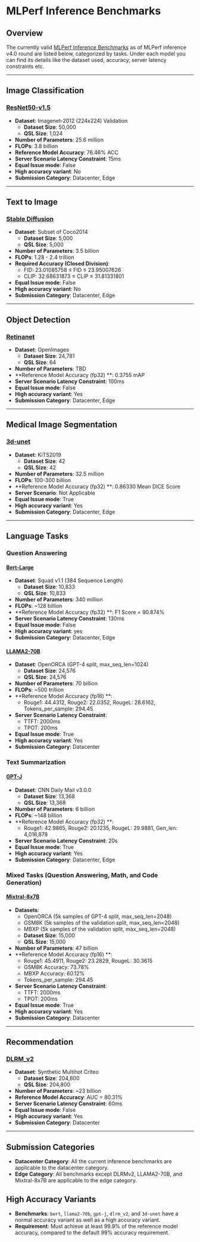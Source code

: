 # MLPerf Inference Benchmarks

## Overview
The currently valid [MLPerf Inference Benchmarks](index_gh.md) as of MLPerf inference v4.0 round are listed below, categorized by tasks. Under each model you can find its details like the dataset used, accuracy, server latency constraints etc.

---

## Image Classification
### [ResNet50-v1.5](benchmarks/image_classification/resnet50.md)
- **Dataset**: Imagenet-2012 (224x224) Validation
  - **Dataset Size**: 50,000
  - **QSL Size**: 1,024
- **Number of Parameters**: 25.6 million
- **FLOPs**: 3.8 billion
- **Reference Model Accuracy**: 76.46% ACC
- **Server Scenario Latency Constraint**: 15ms
- **Equal Issue mode**: False
- **High accuracy variant**: No
- **Submission Category**: Datacenter, Edge

---

## Text to Image
### [Stable Diffusion](benchmarks/text_to_image/sdxl.md)
- **Dataset**: Subset of Coco2014
  - **Dataset Size**: 5,000
  - **QSL Size**: 5,000
- **Number of Parameters**: 3.5 billion <!-- taken from https://stability.ai/news/stable-diffusion-sdxl-1-announcement -->
- **FLOPs**: 1.28 - 2.4 trillion
- **Required Accuracy (Closed Division)**:
    - FID: 23.01085758 ≤ FID ≤ 23.95007626
    - CLIP: 32.68631873 ≤ CLIP ≤ 31.81331801
- **Equal Issue mode**: False
- **High accuracy variant**: No
- **Submission Category**: Datacenter, Edge

---

## Object Detection
### [Retinanet](benchmarks/object_detection/retinanet.md)
- **Dataset**: OpenImages
  - **Dataset Size**: 24,781
  - **QSL Size**: 64
- **Number of Parameters**: TBD
- **Reference Model Accuracy (fp32) **: 0.3755 mAP
- **Server Scenario Latency Constraint**: 100ms
- **Equal Issue mode**: False
- **High accuracy variant**: Yes
- **Submission Category**: Datacenter, Edge

---

## Medical Image Segmentation
### [3d-unet](benchmarks/medical_imaging/3d-unet.md) <!-- https://ar5iv.labs.arxiv.org/html/1809.10483v2 -->
- **Dataset**: KiTS2019
  - **Dataset Size**: 42
  - **QSL Size**: 42
- **Number of Parameters**: 32.5 million
- **FLOPs**: 100-300 billion
- **Reference Model Accuracy (fp32) **: 0.86330 Mean DICE Score
- **Server Scenario**: Not Applicable
- **Equal Issue mode**: True
- **High accuracy variant**: Yes
- **Submission Category**: Datacenter, Edge

---

## Language Tasks

### Question Answering

#### [Bert-Large](benchmarks/language/bert.md)
- **Dataset**: Squad v1.1 (384 Sequence Length)
  - **Dataset Size**: 10,833
  - **QSL Size**: 10,833
- **Number of Parameters**: 340 million <!-- taken from https://huggingface.co/transformers/v2.9.1/pretrained_models.html -->
- **FLOPs**: ~128 billion
- **Reference Model Accuracy (fp32) **: F1 Score = 90.874%
- **Server Scenario Latency Constraint**: 130ms
- **Equal Issue mode**: False
- **High accuracy variant**: yes
- **Submission Category**: Datacenter, Edge

#### [LLAMA2-70B](benchmarks/language/llama2-70b.md)
- **Dataset**: OpenORCA (GPT-4 split, max_seq_len=1024)
  - **Dataset Size**: 24,576
  - **QSL Size**: 24,576
- **Number of Parameters**: 70 billion
- **FLOPs**: ~500 trillion
- **Reference Model Accuracy (fp16) **:
  - Rouge1: 44.4312, Rouge2: 22.0352, RougeL: 28.6162, Tokens_per_sample: 294.45
- **Server Scenario Latency Constraint**:
  - TTFT: 2000ms
  - TPOT: 200ms
- **Equal Issue mode**: True
- **High accuracy variant**: Yes
- **Submission Category**: Datacenter

###  Text Summarization

#### [GPT-J](benchmarks/language/gpt-j.md)
- **Dataset**: CNN Daily Mail v3.0.0
  - **Dataset Size**: 13,368
  - **QSL Size**: 13,368
- **Number of Parameters**: 6 billion
- **FLOPs**: ~148 billion
- **Reference Model Accuracy (fp32) **:
  - Rouge1: 42.9865, Rouge2: 20.1235, RougeL: 29.9881, Gen_len: 4,016,878
- **Server Scenario Latency Constraint**: 20s
- **Equal Issue mode**: True
- **High accuracy variant**: Yes
- **Submission Category**: Datacenter, Edge

### Mixed Tasks (Question Answering, Math, and Code Generation)

#### [Mixtral-8x7B](benchmarks/language/mixtral-8x7b.md)
- **Datasets**:
    - OpenORCA (5k samples of GPT-4 split, max_seq_len=2048)
    - GSM8K (5k samples of the validation split, max_seq_len=2048)
    - MBXP (5k samples of the validation split, max_seq_len=2048)
  - **Dataset Size**: 15,000
  - **QSL Size**: 15,000
- **Number of Parameters**: 47 billion <!-- https://huggingface.co/blog/moe -->
- **Reference Model Accuracy (fp16) **:
  - Rouge1: 45.4911, Rouge2: 23.2829, RougeL: 30.3615
  - GSM8K Accuracy: 73.78%
  - MBXP Accuracy: 60.12%
  - Tokens_per_sample: 294.45
- **Server Scenario Latency Constraint**:
  - TTFT: 2000ms
  - TPOT: 200ms
- **Equal Issue mode**: True
- **High accuracy variant**: Yes
- **Submission Category**: Datacenter

---

## Recommendation
### [DLRM_v2](benchmarks/recommendation/dlrm-v2.md)
- **Dataset**: Synthetic Multihot Criteo
  - **Dataset Size**: 204,800
  - **QSL Size**: 204,800
- **Number of Parameters**: ~23 billion
- **Reference Model Accuracy**: AUC = 80.31%
- **Server Scenario Latency Constraint**: 60ms
- **Equal Issue mode**: False
- **High accuracy variant**: Yes
- **Submission Category**: Datacenter

---

## Submission Categories
- **Datacenter Category**: All the current inference benchmarks are applicable to the datacenter category.
- **Edge Category**: All benchmarks except DLRMv2, LLAMA2-70B, and Mixtral-8x7B are applicable to the edge category.

## High Accuracy Variants
- **Benchmarks**: `bert`, `llama2-70b`, `gpt-j`,  `dlrm_v2`, and `3d-unet` have a normal accuracy variant as well as a high accuracy variant.
- **Requirement**: Must achieve at least 99.9% of the reference model accuracy, compared to the default 99% accuracy requirement.
